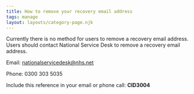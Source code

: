 ```yaml
---
title: How to remove your recovery email address
tags: manage
layout: layouts/category-page.njk
---
```

Currently there is no method for users to remove a recovery email address. Users should contact National Service Desk to remove a recovery email address.

Email: nationalservicedesk@nhs.net

Phone: 0300 303 5035

Include this reference in your email or phone call: **CID3004**